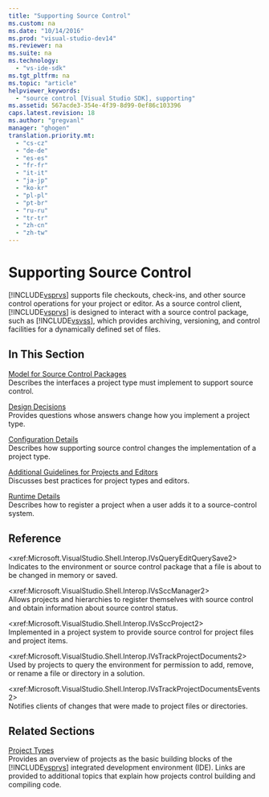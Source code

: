 ```yaml
---
title: "Supporting Source Control"
ms.custom: na
ms.date: "10/14/2016"
ms.prod: "visual-studio-dev14"
ms.reviewer: na
ms.suite: na
ms.technology: 
  - "vs-ide-sdk"
ms.tgt_pltfrm: na
ms.topic: "article"
helpviewer_keywords: 
  - "source control [Visual Studio SDK], supporting"
ms.assetid: 567acde3-354e-4f39-8d99-0ef86c103396
caps.latest.revision: 18
ms.author: "gregvanl"
manager: "ghogen"
translation.priority.mt: 
  - "cs-cz"
  - "de-de"
  - "es-es"
  - "fr-fr"
  - "it-it"
  - "ja-jp"
  - "ko-kr"
  - "pl-pl"
  - "pt-br"
  - "ru-ru"
  - "tr-tr"
  - "zh-cn"
  - "zh-tw"
---
```

# Supporting Source Control
[!INCLUDE[vsprvs](../codequality/includes/vsprvs_md.md)] supports file checkouts, check-ins, and other source control operations for your project or editor. As a source control client, [!INCLUDE[vsprvs](../codequality/includes/vsprvs_md.md)] is designed to interact with a source control package, such as [!INCLUDE[vsvss](../extensibility/includes/vsvss_md.md)], which provides archiving, versioning, and control facilities for a dynamically defined set of files.  
  
## In This Section  
 [Model for Source Control Packages](../extensibility/model-for-source-control-packages.md)  
 Describes the interfaces a project type must implement to support source control.  
  
 [Design Decisions](../extensibility/source-control-design-decisions.md)  
 Provides questions whose answers change how you implement a project type.  
  
 [Configuration Details](../extensibility/source-control-configuration-details.md)  
 Describes how supporting source control changes the implementation of a project type.  
  
 [Additional Guidelines for Projects and Editors](../extensibility/additional-source-control-guidelines-for-projects-and-editors.md)  
 Discusses best practices for project types and editors.  
  
 [Runtime Details](../extensibility/source-control-runtime-details.md)  
 Describes how to register a project when a user adds it to a source-control system.  
  
## Reference  
 \<xref:Microsoft.VisualStudio.Shell.Interop.IVsQueryEditQuerySave2>  
 Indicates to the environment or source control package that a file is about to be changed in memory or saved.  
  
 \<xref:Microsoft.VisualStudio.Shell.Interop.IVsSccManager2>  
 Allows projects and hierarchies to register themselves with source control and obtain information about source control status.  
  
 \<xref:Microsoft.VisualStudio.Shell.Interop.IVsSccProject2>  
 Implemented in a project system to provide source control for project files and project items.  
  
 \<xref:Microsoft.VisualStudio.Shell.Interop.IVsTrackProjectDocuments2>  
 Used by projects to query the environment for permission to add, remove, or rename a file or directory in a solution.  
  
 \<xref:Microsoft.VisualStudio.Shell.Interop.IVsTrackProjectDocumentsEvents2>  
 Notifies clients of changes that were made to project files or directories.  
  
## Related Sections  
 [Project Types](../extensibility/project-types.md)  
 Provides an overview of projects as the basic building blocks of the [!INCLUDE[vsprvs](../codequality/includes/vsprvs_md.md)] integrated development environment (IDE). Links are provided to additional topics that explain how projects control building and compiling code.